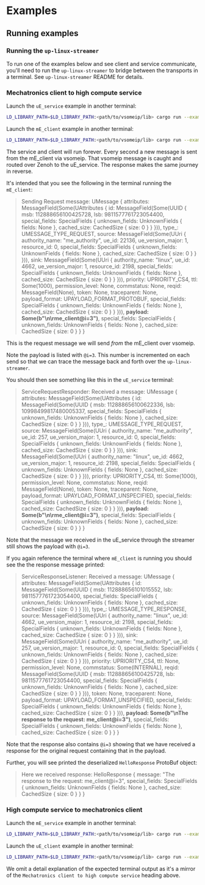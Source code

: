 # Examples

## Running examples

### Running the `up-linux-streamer`

To run one of the examples below and see client and service communicate, you'll need to run the `up-linux-streamer` to bridge between the transports in a terminal. See `up-linux-streamer` README for details.

### Mechatronics client to high compute service

Launch the `uE_service` example in another terminal:

```bash
LD_LIBRARY_PATH=$LD_LIBRARY_PATH:<path/to/vsomeip/lib> cargo run --example uE_service
```

Launch the `mE_client` example in another terminal:

```bash
LD_LIBRARY_PATH=$LD_LIBRARY_PATH:<path/to/vsomeip/lib> cargo run --example mE_client 
```

The service and client will run forever. Every second a new message is sent from the mE_client via vsomeip. That vsomeip message is caught and routed over Zenoh to the uE_service. The response makes the same journey in reverse.

It's intended that you see the following in the terminal running the `mE_client`:

> Sending Request message:
UMessage { attributes: MessageField(Some(UAttributes { id: MessageField(Some(UUID { msb: 112888656100425728, lsb: 9811577761723054400, special_fields: SpecialFields { unknown_fields: UnknownFields { fields: None }, cached_size: CachedSize { size: 0 } } })), type_: UMESSAGE_TYPE_REQUEST, source: MessageField(Some(UUri { authority_name: "me_authority", ue_id: 22136, ue_version_major: 1, resource_id: 0, special_fields: SpecialFields { unknown_fields: UnknownFields { fields: None }, cached_size: CachedSize { size: 0 } } })), sink: MessageField(Some(UUri { authority_name: "linux", ue_id: 4662, ue_version_major: 1, resource_id: 2198, special_fields: SpecialFields { unknown_fields: UnknownFields { fields: None }, cached_size: CachedSize { size: 0 } } })), priority: UPRIORITY_CS4, ttl: Some(1000), permission_level: None, commstatus: None, reqid: MessageField(None), token: None, traceparent: None, payload_format: UPAYLOAD_FORMAT_PROTOBUF, special_fields: SpecialFields { unknown_fields: UnknownFields { fields: None }, cached_size: CachedSize { size: 0 } } })), **payload: Some(b"\n\rme_client@i=3")**, special_fields: SpecialFields { unknown_fields: UnknownFields { fields: None }, cached_size: CachedSize { size: 0 } } }

This is the request message we will send _from_ the mE_client over vsomeip.

Note the payload is listed with `@i=3`. This number is incremented on each send so that we can trace the message back and forth over the `up-linux-streamer`.

You should then see something like this in the `uE_service` terminal:

> ServiceRequestResponder: Received a message: UMessage { attributes: MessageField(Some(UAttributes { id: MessageField(Some(UUID { msb: 112888656100622336, lsb: 10998499817480005337, special_fields: SpecialFields { unknown_fields: UnknownFields { fields: None }, cached_size: CachedSize { size: 0 } } })), type_: UMESSAGE_TYPE_REQUEST, source: MessageField(Some(UUri { authority_name: "me_authority", ue_id: 257, ue_version_major: 1, resource_id: 0, special_fields: SpecialFields { unknown_fields: UnknownFields { fields: None }, cached_size: CachedSize { size: 0 } } })), sink: MessageField(Some(UUri { authority_name: "linux", ue_id: 4662, ue_version_major: 1, resource_id: 2198, special_fields: SpecialFields { unknown_fields: UnknownFields { fields: None }, cached_size: CachedSize { size: 0 } } })), priority: UPRIORITY_CS4, ttl: Some(1000), permission_level: None, commstatus: None, reqid: MessageField(None), token: None, traceparent: None, payload_format: UPAYLOAD_FORMAT_UNSPECIFIED, special_fields: SpecialFields { unknown_fields: UnknownFields { fields: None }, cached_size: CachedSize { size: 0 } } })), **payload: Some(b"\n\rme_client@i=3")**, special_fields: SpecialFields { unknown_fields: UnknownFields { fields: None }, cached_size: CachedSize { size: 0 } } }

Note that the message we received in the uE_service through the streamer still shows the payload with `@i=3`.

If you again reference the terminal where `mE_client` is running you should see the the response message printed:

> ServiceResponseListener: Received a message: UMessage { attributes: MessageField(Some(UAttributes { id: MessageField(Some(UUID { msb: 112888656101015552, lsb: 9811577761723054400, special_fields: SpecialFields { unknown_fields: UnknownFields { fields: None }, cached_size: CachedSize { size: 0 } } })), type_: UMESSAGE_TYPE_RESPONSE, source: MessageField(Some(UUri { authority_name: "linux", ue_id: 4662, ue_version_major: 1, resource_id: 2198, special_fields: SpecialFields { unknown_fields: UnknownFields { fields: None }, cached_size: CachedSize { size: 0 } } })), sink: MessageField(Some(UUri { authority_name: "me_authority", ue_id: 257, ue_version_major: 1, resource_id: 0, special_fields: SpecialFields { unknown_fields: UnknownFields { fields: None }, cached_size: CachedSize { size: 0 } } })), priority: UPRIORITY_CS4, ttl: None, permission_level: None, commstatus: Some(INTERNAL), reqid: MessageField(Some(UUID { msb: 112888656100425728, lsb: 9811577761723054400, special_fields: SpecialFields { unknown_fields: UnknownFields { fields: None }, cached_size: CachedSize { size: 0 } } })), token: None, traceparent: None, payload_format: UPAYLOAD_FORMAT_UNSPECIFIED, special_fields: SpecialFields { unknown_fields: UnknownFields { fields: None }, cached_size: CachedSize { size: 0 } } })), **payload: Some(b"\nThe response to the request: me_client@i=3")**, special_fields: SpecialFields { unknown_fields: UnknownFields { fields: None }, cached_size: CachedSize { size: 0 } } }

Note that the response also contains `@i=3` showing that we have received a response for the original request containing that in the payload.

Further, you will see printed the deserialized `HelloResponse` ProtoBuf object:

> Here we received response: HelloResponse { message: "The response to the request: me_client@i=3", special_fields: SpecialFields { unknown_fields: UnknownFields { fields: None }, cached_size: CachedSize { size: 0 } } }

### High compute service to mechatronics client

Launch the `mE_service` example in another terminal:

```bash
LD_LIBRARY_PATH=$LD_LIBRARY_PATH:<path/to/vsomeip/lib> cargo run --example mE_service
```

Launch the `uE_client` example in another terminal:

```bash
LD_LIBRARY_PATH=$LD_LIBRARY_PATH:<path/to/vsomeip/lib> cargo run --example uE_client 
```

We omit a detail explanation of the expected terminal output as it's a mirror of the `Mechatronics client to high compute service` heading above.

